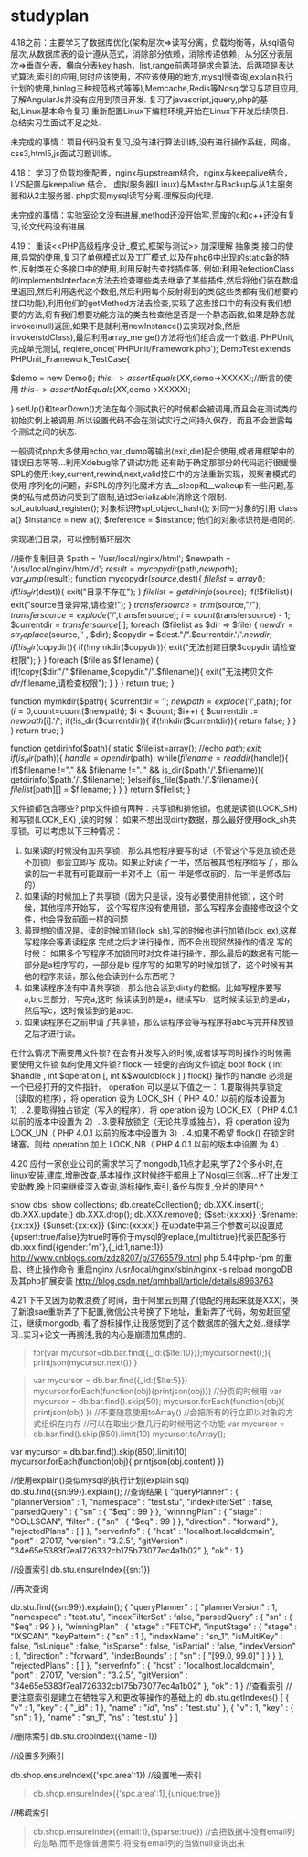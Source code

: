 # studyplan

4.18之前：主要学习了数据库优化(架构层次=>读写分离，负载均衡等，从sql语句层次,从数据库表的设计遵从范式，消除部分依赖，消除传递依赖，从分区分表层次=>垂直分表，横向分表key,hash，list,range前两项是求余算法，后两项是表达式算法,索引的应用,何时应该使用，不应该使用的地方,mysql慢查询,explain执行计划的使用,binlog三种规范格式等等),Memcache,Redis等Nosql学习与项目应用,了解AngularJs并没有应用到项目开发.
复习了javascript,jquery,php的基础,Linux基本命令复习,重新配置Linux下编程环境,开始在Linux下开发后续项目.
总结实习生面试不足之处.

未完成的事情：项目代码没有复习,没有进行算法训练,没有进行操作系统，网络，css3,html5,js面试习题训练。




4.18：  学习了负载均衡配置，nginx与upstream结合，nginx与keepalive结合，LVS配置与keepalive 结合，  虚拟服务器(Linux)与Master与Backup与从1主服务器和从2主服务器.
php实现mysql读写分离.理解反向代理.


未完成的事情：实验室论文没有进展,method还没开始写,荒废的c和c++还没有复习,论文代码没有进展.

4.19：  重读<<PHP高级程序设计_模式,框架与测试>> 加深理解 抽象类,接口的使用,异常的使用,复习了单例模式以及工厂模式,以及在php6中出现的static新的特性,反射类在众多接口中的使用,利用反射去查找插件等.
例如:利用RefectionClass的implementsInterface方法去检查哪些类去继承了某些插件,然后将他们装在数组里返回,然后利用迭代这个数组,然后利用每个反射得到的类(这些类都有我们想要的接口功能),利用他们的getMethod方法去检查,实现了这些接口中的有没有我们想要的方法,将有我们想要功能方法的类去检查他是否是一个静态函数,如果是静态就invoke(null)返回,如果不是就利用newInstance()去实现对象,然后invoke(stdClass),最后利用array_merge()方法将他们组合成一个数组.
PHPUnit,完成单元测试, reqiere_once('PHPUnit/Framework.php');
DemoTest extends PHPUnit_Framework_TestCase{
   
   $demo =  new Demo();
   $this->assertEquals(XX,$demo->XXXXX);//断言的使用
   $this->assertNotEquals(XX,$demo->XXXXX);

}
setUp()和tearDown()方法在每个测试执行的时候都会被调用,而且会在测试类的初始实例上被调用.所以设置代码不会在测试实行之间持久保存，而且不会泄露每个测试之间的状态.

一般调试php大多使用echo,var_dump等输出(exit,die)配合使用,或者用框架中的错误日志等等...利用Xdebug除了调试功能 还有助于确定那部分的代码运行很缓慢
SPL的使用:key,current,rewind,next,valid接口中的方法重新实现，观察者模式的使用
序列化的问题，非SPL的序列化魔术方法__sleep和__wakeup有一些问题,基类的私有成员访问受到了限制,通过Serializable消除这个限制.
spl_autoload_register();
对象标识符spl_object_hash();
对同一对象的引用 
class a{}
$instance = new a();
$reference = $instance;
他们的对象标识符是相同的.

实现递归目录，可以控制循环层次

<?php
 $path =".";
  $list1 = getdirlist($path,3);
  var_dump($list1);
  
  function getdirlist($path,$num){
          static $list = array();
          static $count=0;
          if(!is_dir($path)){
                 $list[]=$path;
         }else{          
                  $count++;
                  if($count<$num){
                          $handle = opendir($path);
                          while($name = readdir($handle)){
                                  if(!isset($list[$path])){
                                          $list[$path]='';
                                  }       
                                  if($name !='.' && $name !='..'){
                                           
                                         if(is_dir($path."/".$name)){
                                                 $list[$path][] = $name;
                                                  getdirlist($path."/".$name,$num);
                                       }else{  
                                                  $list[$path][] = $name;
                                          }       
                                 }       
                          }       
                }       
          }       

 return $list;
 }
?>




//操作复制目录
$path = '/usr/local/nginx/html';
$newpath = '/usr/local/nginx/html/d';
$result = mycopydir($path,$newpath);
var_dump($result);
function  mycopydir($source,$dest){
       $filelist =array();
        if(!is_dir($dest)){
                exit("目录不存在");
        }
      $filelist = getdirinfo($source);
        if(!$filelist){
                exit("source目录异常,请检查!");
        }
        $transfersource = trim($source,"/");
        $transfersource = explode('/',$transfersource);
        $i = count($transfersource) - 1;
        $currentdir = $transfersource[$i];
        foreach ($filelist as $dir => $file) {
                $newdir = str_replace($source,'' , $dir);
                $copydir = $dest."/".$currentdir.'/'.$newdir;
                if(!is_dir($copydir)){
                        if(!mymkdir($copydir)){
                                exit("无法创建目录$copydir,请检查权限");
                        }
                }
                foreach ($file as  $filename) {
                        if(!copy($dir."/".$filename,$copydir."/".$filename)){
                        exit("无法拷贝文件$dir/$filename,请检查权限");
                        }
                }
        }
 return true;
}

function mymkdir($path){
        $currentdir = '';
        $newpath = explode('/',$path);
        for ($i=0,$count=count($newpath); $i < $count; $i++) {
                $currentdir .= $newpath[$i].'/';
                if(!is_dir($currentdir)){
                        if(!mkdir($currentdir)){
                                return false;
                        }
                }
        }
        return true;
}


function getdirinfo($path){
        static $filelist=array();
        //echo $path;exit;
        if(is_dir($path)){
                $handle =  opendir($path);
                while($filename = readdir($handle)){
                        if($filename !="." && $filename !=".." && is_dir($path.'/'.$filename)){
                                getdirinfo($path.'/'.$filename);
                        }elseif(is_file($path.'/'.$filename)){
                                $filelist[$path][] = $filename;
                        }
                }
        }
      return $filelist;
}

文件锁都包含哪些?
php文件锁有两种：共享锁和排他锁，也就是读锁(LOCK_SH)和写锁(LOCK_EX) ,读的时候：
如果不想出现dirty数据，那么最好使用lock_sh共享锁。可以考虑以下三种情况：
1. 如果读的时候没有加共享锁，那么其他程序要写的话（不管这个写是加锁还是不加锁）都会立即写
成功。如果正好读了一半，然后被其他程序给写了，那么读的后一半就有可能跟前一半对不上（前一
半是修改前的，后一半是修改后的）
2. 如果读的时候加上了共享锁（因为只是读，没有必要使用排他锁），这个时候，其他程序开始写，
这个写程序没有使用锁，那么写程序会直接修改这个文件，也会导致前面一样的问题
3. 最理想的情况是，读的时候加锁(lock_sh),写的时候也进行加锁(lock_ex),这样写程序会等着读程序
完成之后才进行操作，而不会出现贸然操作的情况
写的时候：
如果多个写程序不加锁同时对文件进行操作，那么最后的数据有可能一部分是a程序写的，一部分是b
程序写的 如果写的时候加锁了，这个时候有其他的程序来读，那么他会读到什么东西呢？
1. 如果读程序没有申请共享锁，那么他会读到dirty的数据。比如写程序要写a,b,c三部分，写完a,这时
候读读到的是a，继续写b，这时候读读到的是ab，然后写c，这时候读到的是abc.
2. 如果读程序在之前申请了共享锁，那么读程序会等写程序将abc写完并释放锁之后才进行读。


在什么情况下需要用文件锁?
在会有并发写入的时候,或者读写同时操作的时候需要使用文件锁
如何使用文件锁?
flock — 轻便的咨询文件锁定
bool flock ( int $handle , int $operation [, int &$wouldblock ] )
flock() 操作的 handle 必须是一个已经打开的文件指针。 operation 可以是以下值之一：
1.要取得共享锁定（读取的程序），将 operation 设为 LOCK_SH（ PHP 4.0.1 以前的版本设置为
1）.
2.要取得独占锁定（写入的程序），将 operation 设为 LOCK_EX（ PHP 4.0.1 以前的版本中设置为
2）.
3.要释放锁定（无论共享或独占），将 operation 设为 LOCK_UN（ PHP 4.0.1 以前的版本中设置为
3）.
4.如果不希望 flock() 在锁定时堵塞，则给 operation 加上 LOCK_NB（ PHP 4.0.1 以前的版本中设置
为 4）. 




4.20  应付一家创业公司的需求学习了mongodb,11点才起来,学了2个多小时,在linux安装,建库,增删改查,基本操作,这时候终于都用上了Nosql三剑客...好了出发江安助教,晚上回来继续深入查询,游标操作,索引,备份与恢复,分片的使用^_^

show dbs;
show collections;
db.createCollection();
db.XXX.insert();
db.XXX.update()
db.XXX.drop();
db.XXX.remove();
{$set:{xx:xx}}
{$rename:{xx:xx}}
{$unset:{xx:xx}}
{$inc:{xx:xx}}
在update中第三个参数可以设置成{upsert:true/false}为true时等价于mysql的replace,{multi:true}代表匹配多行
db.xxx.find({gender:"m"},{_id:1,name:1})
http://www.cnblogs.com/zdz8207/p/3765579.html 
php 5.4中php-fpm 的重启、终止操作命令
重启nginx
/usr/local/nginx/sbin/nginx -s reload
mongoDB及其php扩展安装
http://blog.csdn.net/qmhball/article/details/8963763


4.21 下午又因为助教浪费了时间，由于阿里云到期了(低配的用起来就是XXX)，换了新浪sae重新弄了下配置,微信公共号换了下地址，重新弄了代码，匆匆赶回望江，继续mongodb, 看了游标操作,让我感觉到了这个数据库的强大之处..继续学习..实习+论文一再搁浅,我的内心是崩溃加焦虑的..

>for(var mycursor=db.bar.find({_id:{$lte:10}});mycursor.next();){ printjson(mycursor.next()) }

> var mycursor = db.bar.find({_id:{$lte:5}})
> mycursor.forEach(function(obj){printjson(obj)})
//分页的时候用
var mycursor = db.bar.find().skip(50);
mycursor.forEach(function(obj){
printjson(obj)
})
//不要随意使用toArray()
//会把所有的行立即以对象的方式组织在内存
//可以在取出少数几行的时候用这个功能
var mycursor = db.bar.find().skip(850).limit(10)
mycursor.toArray();

var mycursor = db.bar.find().skip(850).limit(10)
mycursor.forEach(function(obj){
printjson(obj.content)
})

//使用explain()类似mysql的执行计划(explain sql)
db.stu.find({sn:99}).explain();
//查询结果
{
	"queryPlanner" : {
		"plannerVersion" : 1,
		"namespace" : "test.stu",
		"indexFilterSet" : false,
		"parsedQuery" : {
			"sn" : {
				"$eq" : 99
			}
		},
		"winningPlan" : {
			"stage" : "COLLSCAN",
			"filter" : {
				"sn" : {
					"$eq" : 99
				}
			},
			"direction" : "forward"
		},
		"rejectedPlans" : [ ]
	},
	"serverInfo" : {
		"host" : "localhost.localdomain",
		"port" : 27017,
		"version" : "3.2.5",
		"gitVersion" : "34e65e5383f7ea1726332cb175b73077ec4a1b02"
	},
	"ok" : 1
}


//设置索引
 db.stu.ensureIndex({sn:1})

//再次查询

db.stu.find({sn:99}).explain();
{
	"queryPlanner" : {
		"plannerVersion" : 1,
		"namespace" : "test.stu",
		"indexFilterSet" : false,
		"parsedQuery" : {
			"sn" : {
				"$eq" : 99
			}
		},
		"winningPlan" : {
			"stage" : "FETCH",
			"inputStage" : {
				"stage" : "IXSCAN",
				"keyPattern" : {
					"sn" : 1
				},
				"indexName" : "sn_1",
				"isMultiKey" : false,
				"isUnique" : false,
				"isSparse" : false,
				"isPartial" : false,
				"indexVersion" : 1,
				"direction" : "forward",
				"indexBounds" : {
					"sn" : [
						"[99.0, 99.0]"
					]
				}
			}
		},
		"rejectedPlans" : [ ]
	},
	"serverInfo" : {
		"host" : "localhost.localdomain",
		"port" : 27017,
		"version" : "3.2.5",
		"gitVersion" : "34e65e5383f7ea1726332cb175b73077ec4a1b02"
	},
	"ok" : 1
}
//查看索引
//要注意索引是建立在牺牲写入和更改等操作的基础上的
db.stu.getIndexes()
[
	{
		"v" : 1,
		"key" : {
			"_id" : 1
		},
		"name" : "_id_",
		"ns" : "test.stu"
	},
	{
		"v" : 1,
		"key" : {
			"sn" : 1
		},
		"name" : "sn_1",
		"ns" : "test.stu"
	}
]

//删除索引
db.stu.dropIndex({name:-1})

//设置多列索引

db.shop.ensureIndex({'spc.area':1})
//设置唯一索引
> db.shop.ensureIndex({'spc.area':1},{unique:true}}

//稀疏索引
> db.shop.ensureIndex({email:1},{sparse:true})
//会把数据中没有email列的忽略,而不是像普通索引将没有email列的当做null查询出来



